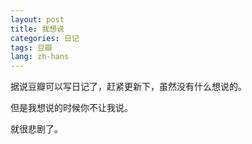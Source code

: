 ```yaml
---
layout: post
title: 我想说
categories: 日记
tags: 豆瓣
lang: zh-hans
---
```

据说豆瓣可以写日记了，赶紧更新下，虽然没有什么想说的。

但是我想说的时候你不让我说。

就很悲剧了。

